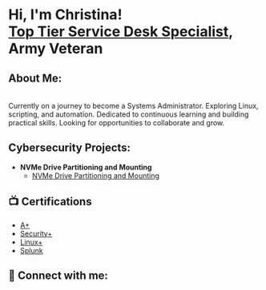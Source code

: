 <h1>Hi, I'm Christina! <br/><a href="https://github.com/c-cooley007/> Aspiring Systems Administrator </a>, <a href="https://www.linkedin.com/in/ccooley07/"> Top Tier Service Desk Specialist</a>, <a> Army Veteran <a> </h1>

<h2> About Me: </h2>
<br>
Currently on a journey to become a Systems Administrator.  Exploring Linux, scripting, and automation.  
Dedicated to continuous learning and building practical skills.  
Looking for opportunities to collaborate and grow.

<h2>Cybersecurity Projects:</h2>

- <b>NVMe Drive Partitioning and Mounting</b>
  - [NVMe Drive Partitioning and Mounting](https://github.com/LABURL)




<h2>📺 Certifications</h2>

- [A+](https://www.youtube.com/watch?v=87t6P5ZHTP0&list=PLG49S3nxzAnnOmvg5UGVenB_qQgsh01uC)
- [Security+](https://www.youtube.com/watch?v=KiEptGbnEBc&list=PLG49S3nxzAnl4QDVqK-hOnoqcSKEIDDuv)
- [Linux+](https://www.youtube.com/watch?v=wqfdU4hngxw)
- [Splunk](https://www.youtube.com/watch?v=3CiRs6WaWaU)

<h2> 🤳 Connect with me:</h2>


<!--

[<img align="left" alt="JoshMadakor | YouTube" width="22px" src="https://cdn.jsdelivr.net/npm/simple-icons@v3/icons/youtube.svg" />][youtube]
[<img align="left" alt="JoshMadakor | Twitter" width="22px" src="https://cdn.jsdelivr.net/npm/simple-icons@v3/icons/twitter.svg" />][twitter]
[<img align="left" alt="JoshMadakor | LinkedIn" width="22px" src="https://cdn.jsdelivr.net/npm/simple-icons@v3/icons/linkedin.svg" />][linkedin]
[<img align="left" alt="JoshMadakor | Instagram" width="22px" src="https://cdn.jsdelivr.net/npm/simple-icons@v3/icons/instagram.svg" />][instagram]

[twitter]: https://twitter.com/joshmadakor
[youtube]: https://www.youtube.com/c/joshmadakor
[instagram]: https://www.instagram.com/joshmadakor/
[linkedin]: https://linkedin.com/in/joshmadakor


**joshmadakor1/joshmadakor1** is a ✨ _special_ ✨ repository because its `README.md` (this file) appears on your GitHub profile.

Here are some ideas to get you started:

- 🔭 I’m currently working on ...
- 🌱 I’m currently learning ...
- 👯 I’m looking to collaborate on ...
- 🤔 I’m looking for help with ...
- 💬 Ask me about ...
- 📫 How to reach me: ...
- 😄 Pronouns: ...
- ⚡ Fun fact: ...
-->

